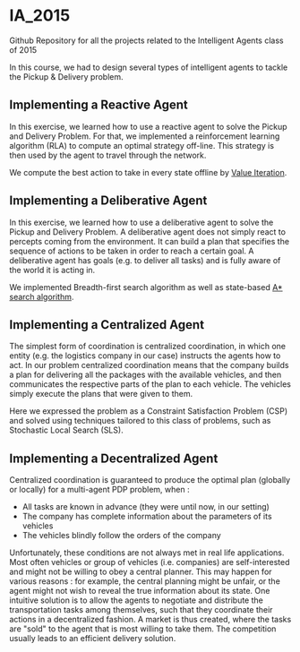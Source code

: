 # IA_2015
Github Repository for all the projects related to the Intelligent Agents class of 2015

In this course, we had to design several types of intelligent agents to tackle the Pickup & Delivery problem.

## Implementing a Reactive Agent

In this exercise, we learned how to use a reactive agent to solve the Pickup and Delivery Problem. For that, we implemented a reinforcement learning algorithm (RLA) to compute an optimal strategy off-line. This strategy is then used by the agent to travel through the network.

We compute the best action to take in every state offline by [Value Iteration](https://en.wikipedia.org/wiki/Markov_decision_process#Value_iteration). 

## Implementing a Deliberative Agent

In this exercise, we learned how to use a deliberative agent to solve the Pickup and Delivery Problem. A deliberative agent does not simply react to percepts coming from the environment. It can build a plan that specifies the sequence of actions to be taken in order to reach a certain goal. A deliberative agent has goals (e.g. to deliver all tasks) and is fully aware of the world it is acting in.


We implemented Breadth-first search algorithm as well as state-based [A* search algorithm](https://en.wikipedia.org/wiki/A*_search_algorithm).

## Implementing a Centralized Agent

The simplest form of coordination is centralized coordination, in which one entity (e.g. the logistics company in our case) instructs the agents how to act. In our problem centralized coordination means that the company builds a plan for delivering all the packages with the available vehicles, and then communicates the respective parts of the plan to each vehicle. The vehicles simply execute the plans that were given to them.

Here we expressed the problem as a Constraint Satisfaction Problem (CSP) and solved using techniques tailored to this class of problems, such as Stochastic Local Search (SLS).

## Implementing a Decentralized Agent

Centralized coordination is guaranteed to produce the optimal plan (globally or locally) for a multi-agent PDP problem, when :
* All tasks are known in advance (they were until now, in our setting)
* The company has complete information about the parameters of its vehicles
* The vehicles blindly follow the orders of the company

Unfortunately, these conditions are not always met in real life applications. Most often vehicles or group of vehicles (i.e. companies) are self-interested and might not be willing
to obey a central planner. This may happen for various  reasons : for example, the central planning might be unfair, or the agent might not wish to reveal the true information
about its state. One intuitive solution is to allow the agents to negotiate and distribute the transportation
tasks among themselves, such that they coordinate their actions in a decentralized fashion. A market is thus created, where the tasks are "sold" to the agent that is most willing to take them. The competition usually leads to an efficient delivery solution.


